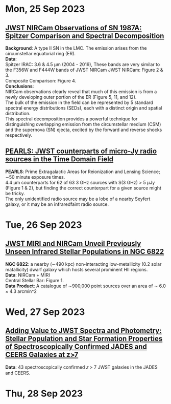# Mon, 25 Sep 2023

## [JWST NIRCam Observations of SN 1987A: Spitzer Comparison and Spectral Decomposition](https://arxiv.org/pdf/2309.13011.pdf)
**Background**: A type II SN in the LMC. The emission arises from the circumstellar equatorial ring (ER).  
**Data**:  
Spitzer IRAC: 3.6 & 4.5 µm (2004 - 2019), These bands are very similar to the F356W and F444W bands of JWST NIRCam
JWST NIRCam:  Figure 2 & 3.  
Composite Comparison: Figure 4.  
**Conclusions**:  
NIRCam observations clearly reveal that much of this emission is from a newly developing outer portion of the ER (Figure 5, 11, and 12).  
The bulk of the emission in the field can be represented by 5 standard spectral energy distributions (SEDs), each with a distinct origin and spatial distribution.  
This spectral decomposition provides a powerful technique for distinguishing overlapping emission from the circumstellar medium (CSM) and the supernova (SN) ejecta, excited by the forward and reverse shocks respectively.  


## [PEARLS: JWST counterparts of micro-Jy radio sources in the Time Domain Field](https://arxiv.org/pdf/2309.13008.pdf)
**PEARLS**: 
Prime Extragalactic Areas for Reionization and Lensing Science; ∼50 minute exposure times.  
4.4 µm counterparts for 62 of 63 3 GHz sources with S(3 GHz) > 5 µJy (Figure 1 & 2), but finding the correct counterpart for a given
source might be tricky.  
The only unidentified radio source may be a lobe of a nearby Seyfert galaxy, or it may be an infraredfaint radio source.  


# Tue, 26 Sep 2023

## [JWST MIRI and NIRCam Unveil Previously Unseen Infrared Stellar Populations in NGC 6822](https://arxiv.org/pdf/2309.13521.pdf)
**NGC 6822**: a nearby (∼490 kpc) non-interacting low-metallicity (0.2 solar matallicity) dwarf galaxy which hosts several prominent HII regions.  
**Data**: NIRCam + MIRI  
Central Stellar Bar: Figure 1.  
**Data Product**:  A catalogue of ∼900,000 point sources over an area of ∼ 6.0 × 4.3 arcmin^2


# Wed, 27 Sep 2023

## [Adding Value to JWST Spectra and Photometry: Stellar Population and Star Formation Properties of Spectroscopically Confirmed JADES and CEERS Galaxies at z>7](https://arxiv.org/pdf/2309.14961.pdf)
**Data**: 43 spectroscopically confirmed 𝑧 > 7 JWST galaxies in the JADES and CEERS.  


# Thu, 28 Sep 2023

